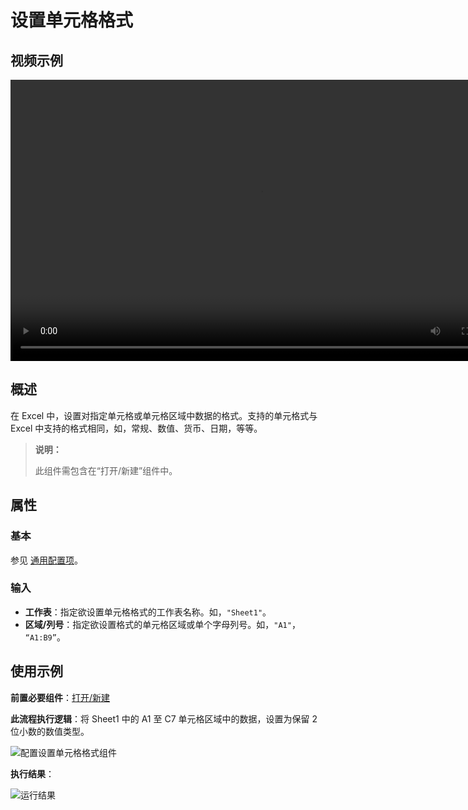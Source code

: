# 设置单元格格式

## 视频示例

<video controls height='450px' width='800px' src="https://encooacademy.oss-cn-shanghai.aliyuncs.com/activity/trytest.mp4"></video>

## 概述

在 Excel 中，设置对指定单元格或单元格区域中数据的格式。支持的单元格式与 Excel 中支持的格式相同，如，常规、数值、货币、日期，等等。

> **说明：**
>
> 此组件需包含在“打开/新建”组件中。

## 属性

### 基本

参见 [通用配置项](../Appendix/CommonConfigurationItems.md)。

### 输入

- **工作表**：指定欲设置单元格格式的工作表名称。如，`"Sheet1"`。
- **区域/列号**：指定欲设置格式的单元格区域或单个字母列号。如，`"A1"`， `“A1:B9”`。

## 使用示例

**前置必要组件**：[打开/新建](../OfficeExcel/OpenExcel.md)

**此流程执行逻辑**：将 Sheet1 中的 A1 至 C7 单元格区域中的数据，设置为保留 2 位小数的数值类型。

![配置设置单元格格式组件](https://docimages.blob.core.chinacloudapi.cn/images/Activities/settingcellformat20210611.png)

**执行结果**：

![运行结果](https://docimages.blob.core.chinacloudapi.cn/images/Activities/runresult20210611.png)
